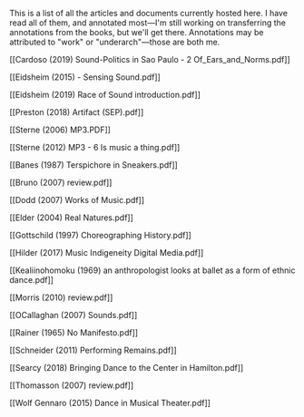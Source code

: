 This is a list of all the articles and documents currently hosted here. I have read all of them, and annotated most—I'm still working on transferring the annotations from the books, but we'll get there. Annotations may be attributed to "work" or "underarch"—those are both me.

[[Cardoso (2019) Sound-Politics in Sao Paulo - 2 Of_Ears_and_Norms.pdf]]

[[Eidsheim (2015) - Sensing Sound.pdf]]

[[Eidsheim (2019) Race of Sound introduction.pdf]]

[[Preston (2018) Artifact (SEP).pdf]]

[[Sterne (2006) MP3.PDF]]

[[Sterne (2012) MP3 - 6 Is music a thing.pdf]]

[[Banes (1987) Terspichore in Sneakers.pdf]]

[[Bruno (2007) review.pdf]]

[[Dodd (2007) Works of Music.pdf]]

[[Elder (2004) Real Natures.pdf]]

[[Gottschild (1997) Choreographing History.pdf]]

[[Hilder (2017) Music Indigeneity Digital Media.pdf]]

[[Kealiinohomoku (1969) an anthropologist looks at ballet as a form of ethnic dance.pdf]]

[[Morris (2010) review.pdf]]

[[OCallaghan (2007) Sounds.pdf]]

[[Rainer (1965) No Manifesto.pdf]]

[[Schneider (2011) Performing Remains.pdf]]

[[Searcy (2018) Bringing Dance to the Center in Hamilton.pdf]]

[[Thomasson (2007) review.pdf]]

[[Wolf Gennaro (2015) Dance in Musical Theater.pdf]] 
